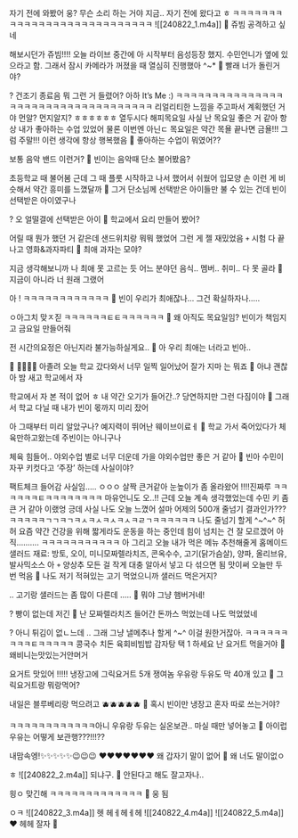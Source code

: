 자기
전에 와봤어
웅?
무슨 소리 하는 거야 지금..
자기 전에 왔다고 ㅎ
ㅋㅋㅋㅋㅋㅋㅋㅋㅋㅋㅋㅋㅋㅋㅋㅋㅋㅋㅋㅋㅋㅋㅋㅋㅋㅋㅋ
![[240822_1.m4a]]
🫧 쥬빔 공격하고 싶네

해보시던가
쥬빔!!!!
오늘 라이브 중간에
아 시작부터
음성등장
했지.
수민언니가
옆에 있으라고 함.
그래서
잠시 카메라가 꺼졌을 때
열심히 진행했아
^~*
🫧 빨래 너가 돌린거야?

? 건조기 종료음 뭐 그런 거 들렸어?
아하
It’s Me :)
ㅋㅋㅋㅋㅋㅋㅋㅋㅋㅋㅋㅋㅋㅋㅋㅋㅋㅋㅋㅋㅋㅋㅋㅋㅋㅋㅋㅋㅋㅋㅋㅋㅋㅋㅋ
리얼리티한
느낌을 주고파서
계획했던 거야
먼알?
먼지알지?
ㅎㅎㅎㅎㅎㅎ
열두시다
해피목요일
사실 난 목요일 좋은 거 같아
항상 내가 좋아하는 수업 있었어
물론 이번엔 아닌ㄷ
목요일은 약간
목욜 끝나면
금욜!!!
그럼 주말!!!
이런 생각에 항상 행복했음
🫧 좋아하는 수업이 뭐였어??

보통 음악
밴드
이런거?
🫧 빈이는 음악때 단소 불어봤음?

초등학교 때
불어봄
근데 그 때 플룻 시작하고 나서
했어서
쉬웠어
입모양
손
이런 게 비슷해서
약간 흥미를 느꼈달까
🫧 그거 단소님께 선택받은 아이들만 불 수 있는 건데 빈이 선택받은 아이였구나

?
오
얼떨결에 선택받은 아이
🫧 학교에서 요리 만들어 봤어?

어릴 때 뭔가 했던 거 같은데
샌드위치랑 뭐뭐
했었어
그런 게 젤 재밌었음
`+` 시험 다 끝나고 영화&과자파티
🫧 최애 과자는 모야?

지금 생각해보니까
나 최애 못 고르는 듯
어느 분야던
음식.. 멤버.. 취미..
다 못 골라
🫧 지금이 아니라 너 원래 그랬어

아
!
ㅋㅋㅋㅋㅋㅋㅋㅋㅋㅋㅋㅋ
🫧 빈이 우리가 최애잖나… 그건 확실하자나…..

ㅇ아그치 맞ㅈ짇
ㅋㅋㅋㅋㅋㅋㅌㅌㅋㅋㅋㅋㅋㅋ
🫧 왜 아직도 목요일임? 빈이가 책임지고 금요일 만들어줘

전 시간의요정은 아닌지라
불가능하실게요..
🫧 아 우리 최애는 너라고 빈아..

🥕 🕺💃🕺💃
아졸려
오늘 학교 갔다와서
너무 일찍 일어났어
잘가
지마
는 뭐죠
🫧 아냐 괜찮아 밤 새고 학교에서 자

학교에서 자 본 적이 없어 ㅎ
내 약간 오기가 들어간..? 당연하지만
그런 다짐이야
🫧 그래서 학교 다닐 때 내가 빈이 몫까지 미리 잤어

아 그때부터 미리 알았구나?
예지력이 뛰어난 웨이브이료ㅔ
🫧 학교 가서 죽어있다가 체육만하고왔는데 주빈이는 아니구나

체육 힘들어..
야외수업 별로
너무 더운데
가을 야외수업만
좋은 거 같아
🫧 빈아 수민이 자꾸 키컷다고 ‘주장’ 하는데 사실이야?

팩트체크 들어감
사실임….. ㅇㅇㅇ
살짝
큰거같아
눈높이가 좀
올라왔어
!!!!진짜루
ㅋㅋㅋㅋㅋㅋㅌㅋㅋㅋㅋㅋㅋㅋㅋ
마유언니도
오..!! 근데 오늘 계속 생각했었는데
수민 키 좀 큰 거 같아
이랬엉
긍데 사실
나도 오늘 느꼈어
설마 어제의 500개 줄넘기
결과인가???
ㅋㅋㅋㅋㅋㄱㄱㅋㄱㅋㅅㅋㅅㅋㅅㅋㅅㅋㄹㄱㅋㅋㅋㅋㅋㅋ
나도 줄넘기 할게
^~^~^
허허
요즘 약간 건강을 위해
짧게라도 운동을 하는 중인데
힘이 넘치는 건 잘 모르겠어 아직……….
ㅋㅋㅋㅋㅋㅋㅋㅋㅋㅋㅋ
아 그리고
오늘 내가 먹은 메뉴
추천해줄게
홈메이드샐러드
재료: 방토, 오이, 미니모짜렐라치즈, 콘옥수수, 고기(닭가슴살), 양파, 올리브유, 발사믹소스
아
`+` 양상추
모든 걸
작게 대충 알아서
넣고
다 섞으면
됨
맛이써
오늘만 두번 먹음
🫧 나도 저기 적혀있는 고기 먹었으니까 샐러드 먹은거지?

..
고기랑 샐러드는
좀 많이
다른데
…..
🫧 뭐야 그냥 햄버거네!

? 빵이 없는데 저긴
🫧 난 모짜렐라치즈 들어간 돈까스 먹었는데 나도 먹었었네

? 아니 튀김이 없ㄴ느데
..
그래 그냥
낼메추나 할게
^~^
이걸 원한거잖아.
ㅋㅋㅋㅋㅋㅋㅋㅋㅋㅌㅋㅋㅋㅋㅋ
콩국수
치돈
육회비빔밥
감자탕
택 1
하세요
난 요거트 먹을거야
🫧 왜비니는맛있는거안머거

요거트 맛있어
!!!!!
냉장고에 그릭요거트 5개 쟁여놈
우유랑 두유도 막 40개 있고
🫧 그릭요거트랑 뭐랑먹어?

내일은 블루베리랑 먹으려고
🫐🫐🫐🫐🫐
🫧 혹시 빈이만 냉장고 혼자 따로 쓰는거야?

ㅋㅋㅋㅋㅋㅋㅋㅋㅋㅋㅋㅋ아니
우유랑 두유는 실온보관..
마실 때만 넣어놓고
🫧 아이럽우유는 어떻게 보관행???!!!??

내맘속엥!✨✨✨✨✨😉😉😉
❤️❤️❤️❤️❤️❤️❤️
왜 갑자기 말이 없어
🫧 왜 너도 말이없ㅇ

ㅎ
![[240822_2.m4a]]
되냐구.
🫧 안된다고 해도 잘고자나..

읭ㅇ
맞긴해
ㅋㅋㅋㅋㅋㅋㅋㅋㅋㅋㅋㅋㅋ
🫧 웅 됨

ㅇㅋ
![[240822_3.m4a]]
헷
헤ㅔ헤ㅔ헤
![[240822_4.m4a]]
![[240822_5.m4a]]
❤️
헤헤
잘자
🤍

















